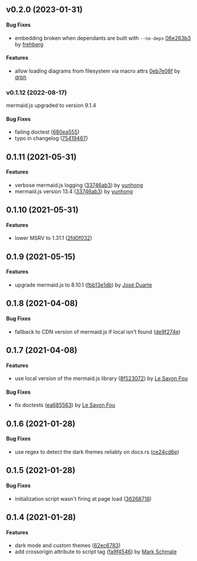 <a name="v0.2.0"></a>
## v0.2.0 (2023-01-31)

#### Bug Fixes

*   embedding broken when dependants are built with `--no-deps` [06e263b3](06e263b3) by [frehberg](https://github.com/frehberg)

#### Features

*   allow loading diagrams from filesystem via macro attrs [0eb7e08f](0eb7e08f) by [drbh](https://github.com/drbh)

<a name="v0.1.12"></a>
### v0.1.12 (2022-08-17)

mermaid.js upgraded to version 9.1.4

#### Bug Fixes

*   failing doctest ([680ea555](680ea555))
*   typo in changelog ([75419467](75419467))


<a name="0.1.11"></a>
## 0.1.11 (2021-05-31)


#### Features

*   verbose mermaid.js logging ([33746ab3](33746ab3)) by [yunhong](https://github.com/allenchou13)
*   mermaid.js version 13.4 ([33746ab3](33746ab3)) by [yunhong](https://github.com/allenchou13)

<a name="0.1.10"></a>
## 0.1.10 (2021-05-31)


#### Features

*   lower MSRV to 1.31.1 ([2fd0f032](2fd0f032))

<a name="0.1.9"></a>
## 0.1.9 (2021-05-15)

#### Features

*   upgrade mermaid.js to 8.10.1 ([fbb13e1db](fbb13e1db)) by [José Duarte](https://github.com/jmg-duarte)

<a name="0.1.8"></a>
## 0.1.8 (2021-04-08)

#### Bug Fixes

*   fallback to CDN version of mermaid.js if local isn't found ([de9f274e](de9f274e))

<a name="0.1.7"></a>
## 0.1.7 (2021-04-08)

#### Features

*   use local version of the mermaid.js library ([8f523072](8f523072)) by [Le Savon Fou](https://github.com/lesavonfou)

#### Bug Fixes

*   fix doctests ([ea685563](ea685563)) by [Le Savon Fou](https://github.com/lesavonfou)

<a name="0.1.6"></a>
## 0.1.6 (2021-01-28)


#### Bug Fixes

*   use regex to detect the dark themes reliably on docs.rs ([ce24cd6e](ce24cd6e))


<a name="0.1.5"></a>
## 0.1.5 (2021-01-28)


#### Bug Fixes

*   initialization script wasn't firing at page load ([36268718](36268718))


<a name="0.1.4"></a>
## 0.1.4 (2021-01-28)


#### Features

*   dark mode and custom themes ([62ec6783](62ec6783))
*   add crossorigin attribute to script tag ([fa9f4546](fa9f4546)) by [Mark Schmale](https://github.com/themasch)
